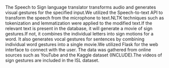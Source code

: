 The Speech to Sign language translator transforms audio and generates visual gestures for the specified input.We utilized the Speech-to-text API to transform the speech from the microphone to text.NLTK techniques such as tokenization and lemmatization were applied to the modified text.If the relevant text is present in the database, it will generate a movie of sign gestures.If not, it combines the individual letters into sign motions for a word. It also generates vocal gestures for sentences by combining individual word gestures into a single movie.We utilized Flask for the web interface to connect with the user.
The data was gathered from online sources such as YouTube and the Kaggle dataset (INCLUDE).The videos of sign gestures are included in the ISL dataset.
